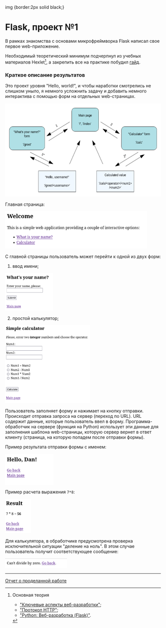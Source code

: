 img {border:2px solid black;}

# Flask, проект №1

В рамках знакомства с основами микрофреймворка Flask написал свое первое web-приложение.

Необходимый теоретический минимум подчерпнул из учебных материалов Hexlet[^hexlet-courses], а закрепить все на практике побудил [гайд](https://www.digitalocean.com/community/tutorials/how-to-create-your-first-web-application-using-flask-and-python-3).

[^hexlet-courses]: Основная теория
    - ["Ключевые аспекты веб-разработки"](https://ru.hexlet.io/courses/python-web-development);
    - ["Протокол HTTP"](https://ru.hexlet.io/courses/http_protocol);
    - ["Python: Веб-разработка (Flask)"](https://ru.hexlet.io/courses/python-flask).

### Краткое описание результатов

Это проект уровня "Hello, world!", и чтобы наработки смотрелись не слишком уныло, я немного усложнить задачу и добавить немного интерактива с помощью форм на отдельных web-страницах.

<img src="images/web_pages_scheme.png" height=300>

Главная страница:

<img src="images/index.png" height=120>

С главной страницы пользователь может перейти к одной из двух форм:
1. ввод имени;

<img src="images/hello_form.png" height=120>

2. простой калькулятор;

<img src="images/calc_form.png" height=250>

Пользователь заполняет форму и нажимает на кнопку отправки. Происходит отправка запроса на сервер (переход по URL). URL содержит данные, которые пользователь ввел в форму. Программа-обработчик на сервере (функция на Python) использует эти данные для заполнения шаблона web-страницы, которую сервер вернет в ответ клиенту (страница, на которую попадем после отправки формы).

Пример результата отправки формы с именем:

<img src="images/hello_result.png" align="top" height=100>

Пример расчета выражения `7*8`:

<img src="images/calc_form_std_result.png" height=110>

Для калькулятора, в обработчике предусмотрена проверка исключительной ситуации "деление на ноль". В этом случае пользователь получит соответствующее сообщение:

<img src="images/calc_form_zero_div_result.png" width=200>

---

[Отчет о проделанной работе](noted.md)
